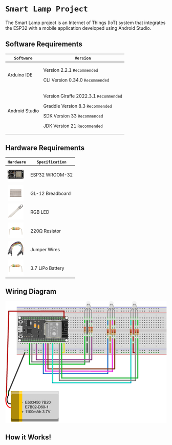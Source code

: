 # `Smart Lamp Project`
The Smart Lamp project is an Internet of Things (IoT) system that integrates the ESP32 with a mobile application developed using Android Studio.

## Software Requirements
| `Software` | `Version` |
| --------------------- | ----------------------------------------- |
| Arduino IDE           | <p>Version 2.2.1 `Recommended`</p> <p>CLI Version 0.34.0 `Recommended`</p> |
| Android Studio        | <p>Version Giraffe 2022.3.1 `Recommended`</p> <p>Graddle Version 8.3 `Recommended`</p> <p>SDK Version 33 `Recommended`</p> <p>JDK Version 21 `Recommended`</p> |                 

## Hardware Requirements
| `Hardware` | `Specification` |
| ---------- | ------ |
|<img src="Images/ESP32.png" width="50px" height="50px"> | ESP32 WROOM-32 |
|<img src="Images/Breadboard.png" width="50px" height="50px"> | GL-12 Breadboard | 
|<img src="Images/Rgb-LED.png" width="50px" height="50px"> | RGB LED |
|<img src="Images/Resistor.png" width="50px" height="50px"> | 220Ω Resistor |
|<img src="Images/Jumper-Wires.jpg" width="50px" height="50px"> | Jumper Wires |
|<img src="Images/Resistor.png" width="50px" height="50px"> | 3.7 LiPo Battery |

## Wiring Diagram
![Circuit-Diagram](./Images/Circuit-Diagram.png)

## How it Works!
